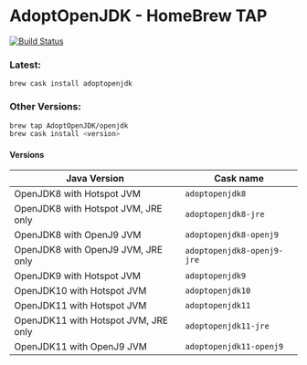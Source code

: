 # AdoptOpenJDK - HomeBrew TAP

[![Build Status](https://travis-ci.org/AdoptOpenJDK/homebrew-openjdk.svg?branch=master)](https://travis-ci.org/AdoptOpenJDK/homebrew-openjdk)

### Latest:
`brew cask install adoptopenjdk`

### Other Versions:
```bash
brew tap AdoptOpenJDK/openjdk
brew cask install <version>
```

#### Versions
| Java Version | Cask name |
|--|--|
| OpenJDK8 with Hotspot JVM | `adoptopenjdk8` |
| OpenJDK8 with Hotspot JVM, JRE only | `adoptopenjdk8-jre` |
| OpenJDK8 with OpenJ9 JVM | `adoptopenjdk8-openj9` |
| OpenJDK8 with OpenJ9 JVM, JRE only | `adoptopenjdk8-openj9-jre` |
| OpenJDK9 with Hotspot JVM | `adoptopenjdk9` |
| OpenJDK10 with Hotspot JVM | `adoptopenjdk10` |
| OpenJDK11 with Hotspot JVM | `adoptopenjdk11` |
| OpenJDK11 with Hotspot JVM, JRE only | `adoptopenjdk11-jre` |
| OpenJDK11 with OpenJ9 JVM | `adoptopenjdk11-openj9` |
